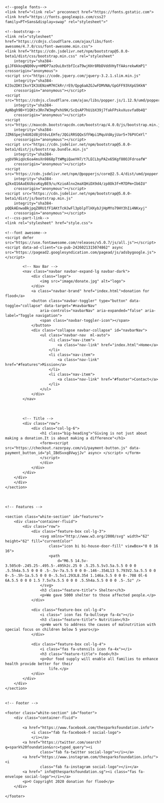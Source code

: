 <html>

<head>
    <script data-ad-client="ca-pub-2426021315074862" async src="https://pagead2.googlesyndication.com/pagead/js/adsbygoogle.js"></script>
    <meta charset="utf-8">
    <meta name="viewport" content="width=device-width, initial-scale=1.0">
    <title>donation for flood</title>

    <!--google fonts-->
    <link href="<link rel=" preconnect href="https://fonts.gstatic.com">
    <link href="https://fonts.googleapis.com/css2?family=PT+Sans&display=swap" rel="stylesheet">"

    <!--bootstrap-->
    <link rel="stylesheet" href="https://cdnjs.cloudflare.com/ajax/libs/font-awesome/4.7.0/css/font-awesome.min.css">
    <link href="https://cdn.jsdelivr.net/npm/bootstrap@5.0.0-beta1/dist/css/bootstrap.min.css" rel="stylesheet"
        integrity="sha384-giJF6kkoqNQ00vy+HMDP7azOuL0xtbfIcaT9wjKHr8RbDVddVHyTfAAsrekwKmP1" crossorigin="anonymous">
    <script src="https://code.jquery.com/jquery-3.2.1.slim.min.js"
        integrity="sha384-KJ3o2DKtIkvYIK3UENzmM7KCkRr/rE9/Qpg6aAZGJwFDMVNA/GpGFF93hXpG5KkN"
        crossorigin="anonymous"></script>
    <script src="https://cdnjs.cloudflare.com/ajax/libs/popper.js/1.12.9/umd/popper.min.js"
        integrity="sha384-ApNbgh9B+Y1QKtv3Rn7W3mgPxhU9K/ScQsAP7hUibX39j7fakFPskvXusvfa0b4Q"
        crossorigin="anonymous"></script>
    <script src="https://maxcdn.bootstrapcdn.com/bootstrap/4.0.0/js/bootstrap.min.js"
        integrity="sha384-JZR6Spejh4U02d8jOt6vLEHfe/JQGiRRSQQxSfFWpi1MquVdAyjUar5+76PVCmYl"
        crossorigin="anonymous"></script>
    <script src="https://cdn.jsdelivr.net/npm/bootstrap@5.0.0-beta1/dist/js/bootstrap.bundle.min.js"
        integrity="sha384-ygbV9kiqUc6oa4msXn9868pTtWMgiQaeYH7/t7LECLbyPA2x65Kgf80OJFdroafW"
        crossorigin="anonymous"></script>
    <script src="https://cdn.jsdelivr.net/npm/@popperjs/core@2.5.4/dist/umd/popper.min.js"
        integrity="sha384-q2kxQ16AaE6UbzuKqyBE9/u/KzioAlnx2maXQHiDX9d4/zp8Ok3f+M7DPm+Ib6IU"
        crossorigin="anonymous"></script>
    <script src="https://cdn.jsdelivr.net/npm/bootstrap@5.0.0-beta1/dist/js/bootstrap.min.js"
        integrity="sha384-pQQkAEnwaBkjpqZ8RU1fF1AKtTcHJwFl3pblpTlHXybJjHpMYo79HY3hIi4NKxyj"
        crossorigin="anonymous"></script>
    <!--css-part-link-->
    <link rel="stylesheet" href="style.css">

    <!--font awesome-->
    <script defer src="https://use.fontawesome.com/releases/v5.0.7/js/all.js"></script>
    <script data-ad-client="ca-pub-2426021315074862" async src="https://pagead2.googlesyndication.com/pagead/js/adsbygoogle.js"></script>

</head>

<body>
    <section class="coloured-section" id="title">
        <div class="container-fluid">

            <!-- Nav Bar -->
            <nav class="navbar navbar-expand-lg navbar-dark">
                <div class="logo">
                    <img src="image/donate.jpg" alt="logo">
                </div>
                <a class="navbar-brand" href="index.html">donation for flood</a>
                <button class="navbar-toggler" type="button" data-toggle="collapse" data-target="#navbarNav"
                    aria-controls="navbarNav" aria-expanded="false" aria-label="Toggle navigation">
                    <span class="navbar-toggler-icon"></span>
                </button>
                <div class="collapse navbar-collapse" id="navbarNav">
                    <ul class="navbar-nav  ml-auto">
                        <li class="nav-item">
                            <a class="nav-link" href="index.html">Home</a>
                        </li>
                        <li class="nav-item">
                            <a class="nav-link" href="#features">Mission</a>
                        </li>
                        <li class="nav-item">
                            <a class="nav-link" href="#footer">Contact</a>
                        </li>
                    </ul>
                </div>
            </nav>
           


            <!-- Title -->
            <div class="row">
                <div class="col-lg-6">
                    <h1 class="big-heading">"Giving is not just about making a donation.It is about making a difference"</h1>
                    <form><script src="https://checkout.razorpay.com/v1/payment-button.js" data-payment_button_id="pl_IBdSvxq8VwyjJv" async> </script> </form>
                    </script>
                    </div>
                </div>
            </div>
        </div>
        </div>
    </section>
    


    <!-- Features -->

    <section class="white-section" id="features">
        <div class="container-fluid">
            <div class="row">
                <div class="feature-box col-lg-3">
                    <svg xmlns="http://www.w3.org/2000/svg" width="62" height="62" fill="currentColor"
                        class="icon bi bi-house-door-fill" viewBox="0 0 16 16">
                        <path
                            d="M6.5 14.5v-3.505c0-.245.25-.495.5-.495h2c.25 0 .5.25.5.5v3.5a.5.5 0 0 0 .5.5h4a.5.5 0 0 0 .5-.5v-7a.5.5 0 0 0-.146-.354L13 5.793V2.5a.5.5 0 0 0-.5-.5h-1a.5.5 0 0 0-.5.5v1.293L8.354 1.146a.5.5 0 0 0-.708 0l-6 6A.5.5 0 0 0 1.5 7.5v7a.5.5 0 0 0 .5.5h4a.5.5 0 0 0 .5-.5z" />
                    </svg>
                    <h3 class="feature-title"> Shelter</h3>
                    <p>We gave 5000 shelter to those affected people.</p>
                </div>

                <div class="feature-box col-lg-4">
                    <i class=" icon fas fa-bullseye fa-4x"></i>
                    <h3 class="feature-title"> Nutrition</h3>
                    <p>We work to address the causes of malnutrition with special focus on children below 5 years</p>
                </div>

                <div class="feature-box col-lg-4">
                    <i class="fas fa-utensils icon fa-4x"></i>
                    <h3 class="feature-title"> Food</h3>
                    <p>Our food supply will enable all families to enhance health provide better for their
                        life.</p>
                </div>
            </div>
        </div>
    </section>


    <!-- Footer -->

    <footer class="white-section" id="footer">
        <div class="container-fluid">

            <a href="https://www.facebook.com/thesparksfoundation.info">
                <i class="fab fa-facebook-f social-logo">
                </i></a>
            <a href="https://twitter.com/search?q=spark%20foundation&src=typed_query"><i
                    class="fab fa-twitter social-logo"></i></a>
            <a href="https://www.instagram.com/thesparksfoundation.info/"> <i
                    class="fab fa-instagram social-logo"></i></a>
            <a href=" info@thesparksfoundation.sg"><i class="fas fa-envelope social-logo"></i></a>
            <p>© Copyright 2020 donation for flood</p>
        </div>
        
    </footer>


</body>
